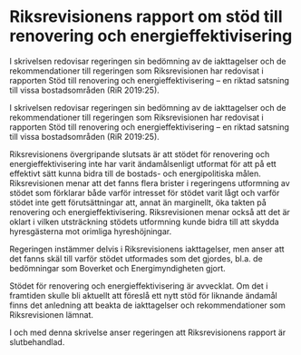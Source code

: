 # Riksrevisionens rapport om stöd till renovering och energieffektivisering

I skrivelsen redovisar regeringen sin bedömning av de iakttagelser och de rekommendationer till regeringen som Riksrevisionen har redovisat i rapporten Stöd till renovering och energieffektivisering – en riktad satsning till vissa bostadsområden (RiR 2019:25).

I skrivelsen redovisar regeringen sin bedömning av de iakttagelser och de rekommendationer till regeringen som Riksrevisionen har redovisat i rapporten Stöd till renovering och energieffektivisering – en riktad satsning till vissa bostadsområden (RiR 2019:25).

Riksrevisionens övergripande slutsats är att stödet för renovering och
energieffektivisering inte har varit ändamålsenligt utformat för att på ett
effektivt sätt kunna bidra till de bostads- och energipolitiska målen.
Riksrevisionen menar att det fanns flera brister i regeringens utformning av stödet som förklarar både varför intresset för stödet varit lågt och varför stödet inte gett förutsättningar att, annat än marginellt, öka takten på renovering och energieffektivisering. Riksrevisionen menar också att det är oklart i vilken utsträckning stödets utformning kunde bidra till att skydda hyresgästerna mot orimliga hyreshöjningar.

Regeringen instämmer delvis i Riksrevisionens iakttagelser, men anser
att det fanns skäl till varför stödet utformades som det gjordes, bl.a. de
bedömningar som Boverket och Energimyndigheten gjort.

Stödet för renovering och energieffektivisering är avvecklat. Om det i
framtiden skulle bli aktuellt att föreslå ett nytt stöd för liknande ändamål finns det anledning att beakta de iakttagelser och rekommendationer som Riksrevisionen lämnat.

I och med denna skrivelse anser regeringen att Riksrevisionens rapport är slutbehandlad.
